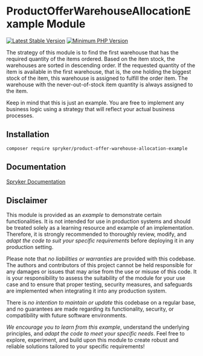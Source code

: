 # ProductOfferWarehouseAllocationExample Module
[![Latest Stable Version](https://poser.pugx.org/spryker/product-offer-warehouse-allocation-example/v/stable.svg)](https://packagist.org/packages/spryker/product-offer-warehouse-allocation-example)
[![Minimum PHP Version](https://img.shields.io/badge/php-%3E%3D%208.2-8892BF.svg)](https://php.net/)

The strategy of this module is to find the first warehouse that has the required quantity of the items ordered. Based on the item stock, the warehouses are sorted in descending order. If the requested quantity of the item is available in the first warehouse, that is, the one holding the biggest stock of the item, this warehouse is assigned to fulfill the order item. The warehouse with the never-out-of-stock item quantity is always assigned to the item.

Keep in mind that this is just an example. You are free to implement any business logic using a strategy that will reflect your actual business processes.

## Installation

```
composer require spryker/product-offer-warehouse-allocation-example
```

## Documentation

[Spryker Documentation](https://docs.spryker.com)

## Disclaimer

This module is provided as an *example* to demonstrate certain functionalities. It is not intended for use in production systems and should be treated solely as a learning resource and example of an implementation. Therefore, it is strongly recommended to thoroughly review, modify, and *adapt the code to suit your specific requirements* before deploying it in any production setting.

Please note that *no liabilities or warranties* are provided with this codebase. The authors and contributors of this project cannot be held responsible for any damages or issues that may arise from the use or misuse of this code. It is your responsibility to assess the suitability of the module for your use case and to ensure that proper testing, security measures, and safeguards are implemented when integrating it into any production system.

There is *no intention to maintain or update* this codebase on a regular base, and no guarantees are made regarding its functionality, security, or compatibility with future software environments.

*We encourage you to learn from this example*, understand the underlying principles, and *adapt the code to meet your specific needs*. Feel free to explore, experiment, and build upon this module to create robust and reliable solutions tailored to your specific requirements!
